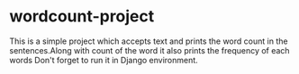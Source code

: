 # wordcount-project
This is a simple project which accepts text and prints the word count in the sentences.Along with count of the word it also prints the frequency of each words
Don't forget to run it in Django environment.
